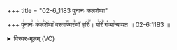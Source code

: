+++
title = "02-6_1183 पुनानः कलशेष्वा"

+++
पु꣣नानः꣢ क꣣ल꣢शे꣣ष्वा꣡ वस्त्रा꣢꣯ण्यरु꣣षो꣡ हरिः꣢꣯। प꣢रि꣣ ग꣡व्या꣢न्यव्यत ॥ 02-6:1183 ॥

<details><summary>विस्वर-मूलम् (VC)</summary>

पुनानः कलशेष्वा वस्त्राण्यरुषो हरिः । परि गव्यान्यव्यत ॥११८३॥
</details>